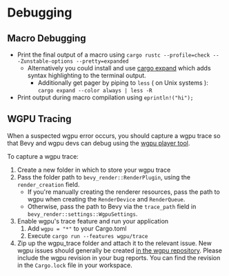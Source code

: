 # Debugging

## Macro Debugging

* Print the final output of a macro using `cargo rustc --profile=check -- -Zunstable-options --pretty=expanded`
  * Alternatively you could install and use [cargo expand](https://github.com/dtolnay/cargo-expand) which adds syntax highlighting to the terminal output.
    * Additionally get pager by piping to `less` ( on Unix systems ): `cargo expand --color always | less -R`
* Print output during macro compilation using `eprintln!("hi");`

## WGPU Tracing

When a suspected wgpu error occurs, you should capture a wgpu trace so that Bevy and wgpu devs can debug using the [wgpu player tool](https://github.com/gfx-rs/wgpu/wiki/Debugging-wgpu-Applications#tracing-infrastructure).

To capture a wgpu trace:

1. Create a new folder in which to store your wgpu trace
2. Pass the folder path to `bevy_render::RenderPlugin`, using the `render_creation` field.
   - If you're manually creating the renderer resources, pass the path to wgpu when creating the `RenderDevice` and `RenderQueue`.
   - Otherwise, pass the path to Bevy via the `trace_path` field in `bevy_render::settings::WgpuSettings`.
3. Enable wgpu's trace feature and run your application
   1. Add `wgpu = "*"` to your Cargo.toml
   2. Execute `cargo run --features wgpu/trace`
4. Zip up the wgpu_trace folder and attach it to the relevant issue. New wgpu issues should generally be created [in the wgpu repository](https://github.com/gfx-rs/wgpu). Please include the wgpu revision in your bug reports. You can find the revision in the `Cargo.lock` file in your workspace.
